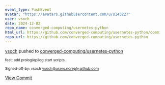 ```yaml
---
event_type: PushEvent
avatar: "https://avatars.githubusercontent.com/u/814322?"
user: vsoch
date: 2024-12-02
repo_name: converged-computing/usernetes-python
html_url: https://github.com/converged-computing/usernetes-python/commit/5d31684b8e23f37efbc4633b127a787717387038
repo_url: https://github.com/converged-computing/usernetes-python
---
```


<a href='https://github.com/vsoch' target='_blank'>vsoch</a> pushed to <a href='https://github.com/converged-computing/usernetes-python' target='_blank'>converged-computing/usernetes-python</a>

<small>feat: add prolog/epilog start scripts

Signed-off-by: vsoch <vsoch@users.noreply.github.com></small>

<a href='https://github.com/converged-computing/usernetes-python/commit/5d31684b8e23f37efbc4633b127a787717387038' target='_blank'>View Commit</a>